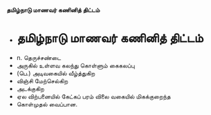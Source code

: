 **தமிழ்நாடு மாணவர் கணினித் திட்டம்**
- # தமிழ்நாடு மாணவர் கணினித் திட்டம்
- n. தெருச்சண்டை
- அருகில் உள்ளவ கலந்து கொள்ளும் கைகலப்பு
- (பெ.) அடிவகையில் வீழ்த்துகிற
- விஞ்சி மேற்செல்கிற
- அடக்குகிற
- ஏல விற்பனையில் கேட்கப் பரம் விலை வகையில் மிகக்குறைந்த
- கொள்முதல் வைப்பான.

